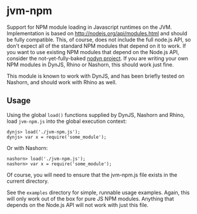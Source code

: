 # jvm-npm

Support for NPM module loading in Javascript runtimes on the JVM.
Implementation is based on http://nodejs.org/api/modules.html and
should be fully compatible. This, of course, does not include the
full node.js API, so don't expect all of the standard NPM modules
that depend on it to work. If you want to use existing NPM modules
that depend on the Node.js API, consider the not-yet-fully-baked
[nodyn project](http://nodyn.io). If you are writing your own NPM
modules in DynJS, Rhino or Nashorn, this should work just fine.

This module is known to work with DynJS, and has been briefly tested
on Nashorn, and should work with Rhino as well. 

## Usage

Using the global `load()` functions supplied by DynJS, Nashorn and
Rhino, load `jvm-npm.js` into the global execution context:

    dynjs> load('./jvm-npm.js');
    dynjs> var x = require('some_module');

Or with Nashorn:

    nashorn> load('./jvm-npm.js');
    nashorn> var x = require('some_module');
    
Of course, you will need to ensure that the jvm-npm.js file exists
in the current directory.

See the `examples` directory for simple, runnable usage examples.
Again, this will only work out of the box for pure JS NPM modules.
Anything that depends on the Node.js API will not work with just
this file.

